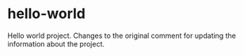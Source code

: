 # hello-world
Hello world project. 
Changes to the original comment for updating the information about the project.
